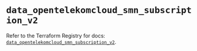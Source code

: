 # `data_opentelekomcloud_smn_subscription_v2`

Refer to the Terraform Registry for docs: [`data_opentelekomcloud_smn_subscription_v2`](https://registry.terraform.io/providers/opentelekomcloud/opentelekomcloud/1.36.50/docs/data-sources/smn_subscription_v2).
